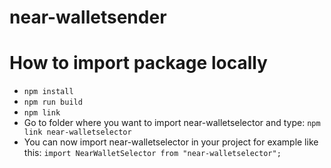# near-walletsender

# How to import package locally

- `npm install`
- `npm run build`
- `npm link`
- Go to folder where you want to import near-walletselector and type: `npm link near-walletselector`
- You can now import near-walletselector in your project for example like this: `import NearWalletSelector from "near-walletselector";`
